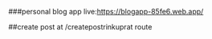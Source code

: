 ###personal blog app live:https://blogapp-85fe6.web.app/


##create post at /createpostrinkuprat route
